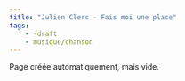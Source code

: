 ```yaml
---
title: "Julien Clerc - Fais moi une place"
tags:
    - -draft
    - musique/chanson
---
```


Page créée automatiquement, mais vide.
